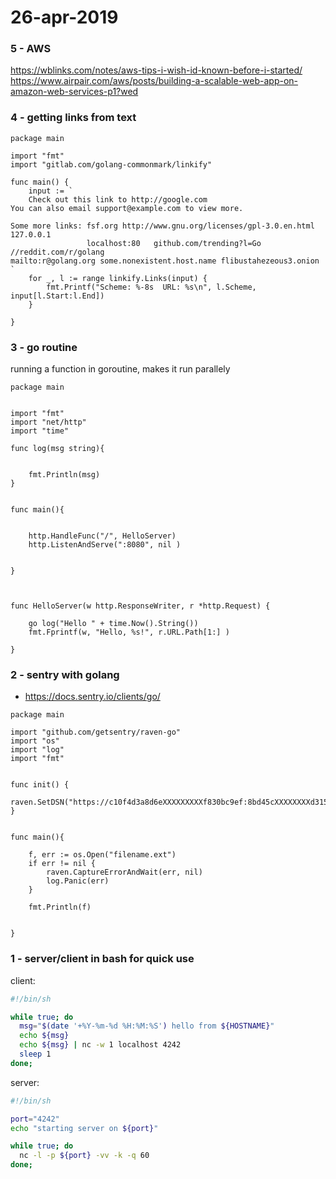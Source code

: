 # 26-apr-2019

### 5 - AWS 

https://wblinks.com/notes/aws-tips-i-wish-id-known-before-i-started/
https://www.airpair.com/aws/posts/building-a-scalable-web-app-on-amazon-web-services-p1?wed

### 4 - getting links from text

```golang
package main

import "fmt"
import "gitlab.com/golang-commonmark/linkify"

func main() {
	input := `
	Check out this link to http://google.com
You can also email support@example.com to view more.

Some more links: fsf.org http://www.gnu.org/licenses/gpl-3.0.en.html 127.0.0.1
                 localhost:80	github.com/trending?l=Go	//reddit.com/r/golang
mailto:r@golang.org some.nonexistent.host.name flibustahezeous3.onion
`
	for _, l := range linkify.Links(input) {
		fmt.Printf("Scheme: %-8s  URL: %s\n", l.Scheme, input[l.Start:l.End])
	}

}
```

### 3 - go routine

running a function in goroutine, makes it run parallely

```golang
package main


import "fmt"
import "net/http"
import "time"

func log(msg string){


    fmt.Println(msg)
}


func main(){


    http.HandleFunc("/", HelloServer)
    http.ListenAndServe(":8080", nil )


}



func HelloServer(w http.ResponseWriter, r *http.Request) {

    go log("Hello " + time.Now().String())
    fmt.Fprintf(w, "Hello, %s!", r.URL.Path[1:] )

}
```

### 2 - sentry with golang

- https://docs.sentry.io/clients/go/ 

```golang
package main

import "github.com/getsentry/raven-go"
import "os"
import "log"
import "fmt"


func init() {
    raven.SetDSN("https://c10f4d3a8d6eXXXXXXXXXf830bc9ef:8bd45cXXXXXXXXd3154db8f6a2b@sentry.io/000000")
}


func main(){
    
    f, err := os.Open("filename.ext")
    if err != nil {
        raven.CaptureErrorAndWait(err, nil)
        log.Panic(err)
    }

    fmt.Println(f)


}
```

### 1 - server/client in bash for quick use


client:
```bash
#!/bin/sh

while true; do
  msg="$(date '+%Y-%m-%d %H:%M:%S') hello from ${HOSTNAME}"
  echo ${msg}
  echo ${msg} | nc -w 1 localhost 4242
  sleep 1
done;
```


server:
```bash
#!/bin/sh

port="4242"
echo "starting server on ${port}"

while true; do 
  nc -l -p ${port} -vv -k -q 60
done;
```

